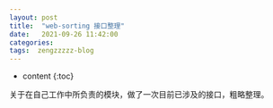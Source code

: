 ```yaml
---
layout: post
title:  "web-sorting 接口整理"
date:   2021-09-26 11:42:00
categories: 
tags:  zengzzzzz-blog
---
```


* content
{:toc}

关于在自己工作中所负责的模块，做了一次目前已涉及的接口，粗略整理。  
  
&nbsp;
